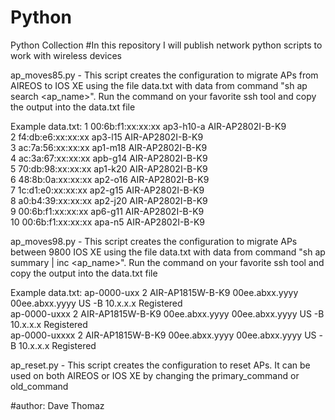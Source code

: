 # Python

Python Collection
#In this repository I will publish network python scripts to work with wireless devices

ap_moves85.py - This script creates the configuration to migrate APs from AIREOS to IOS XE using the file data.txt with data from command "sh ap search <ap_name>". Run the command on your favorite ssh tool and copy the output into the data.txt file

Example data.txt:
1 00:6b:f1:xx:xx:xx ap3-h10-a AIR-AP2802I-B-K9  
2 f4:db:e6:xx:xx:xx ap3-l15 AIR-AP2802I-B-K9  
3 ac:7a:56:xx:xx:xx ap1-m18 AIR-AP2802I-B-K9  
4 ac:3a:67:xx:xx:xx apb-g14 AIR-AP2802I-B-K9  
5 70:db:98:xx:xx:xx ap1-k20 AIR-AP2802I-B-K9  
6 48:8b:0a:xx:xx:xx ap2-o16 AIR-AP2802I-B-K9  
7 1c:d1:e0:xx:xx:xx ap2-g15 AIR-AP2802I-B-K9  
8 a0:b4:39:xx:xx:xx ap2-j20 AIR-AP2802I-B-K9  
9 00:6b:f1:xx:xx:xx ap6-g11 AIR-AP2802I-B-K9  
10 00:6b:f1:xx:xx:xx apa-n5 AIR-AP2802I-B-K9

ap_moves98.py - This script creates the configuration to migrate APs between 9800 IOS XE using the file data.txt with data from command "sh ap summary | inc <ap_name>". Run the command on your favorite ssh tool and copy the output into the data.txt file

Example data.txt:
ap-0000-uxx 2 AIR-AP1815W-B-K9 00ee.abxx.yyyy 00ee.abxx.yyyy US -B 10.x.x.x Registered  
ap-0000-uxxx 2 AIR-AP1815W-B-K9 00ee.abxx.yyyy 00ee.abxx.yyyy US -B 10.x.x.x Registered  
ap-0000-uxxxx 2 AIR-AP1815W-B-K9 00ee.abxx.yyyy 00ee.abxx.yyyy US -B 10.x.x.x Registered

ap_reset.py - This script creates the configuration to reset APs. It can be used on both AIREOS or IOS XE by changing the primary_command or old_command

#author: Dave Thomaz
